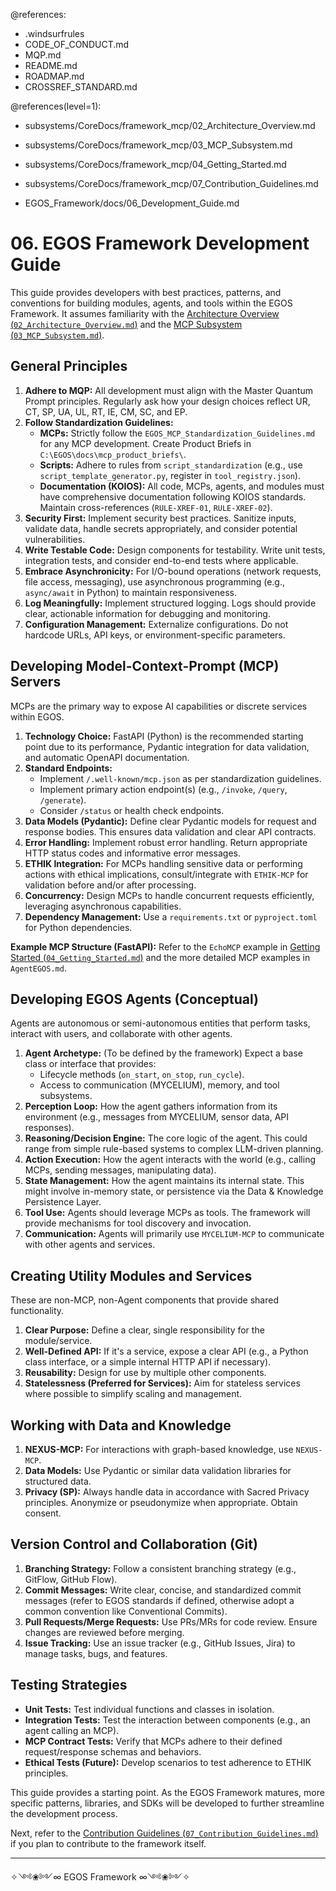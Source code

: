 @references:
- .windsurfrules
- CODE_OF_CONDUCT.md
- MQP.md
- README.md
- ROADMAP.md
- CROSSREF_STANDARD.md

@references(level=1):
  - subsystems/CoreDocs/framework_mcp/02_Architecture_Overview.md
  - subsystems/CoreDocs/framework_mcp/03_MCP_Subsystem.md
  - subsystems/CoreDocs/framework_mcp/04_Getting_Started.md
  - subsystems/CoreDocs/framework_mcp/07_Contribution_Guidelines.md





  - EGOS_Framework/docs/06_Development_Guide.md

# 06. EGOS Framework Development Guide

This guide provides developers with best practices, patterns, and conventions for building modules, agents, and tools within the EGOS Framework. It assumes familiarity with the [Architecture Overview (`02_Architecture_Overview.md`)](02_Architecture_Overview.md) and the [MCP Subsystem (`03_MCP_Subsystem.md`)](03_MCP_Subsystem.md).

## General Principles

1.  **Adhere to MQP:** All development must align with the Master Quantum Prompt principles. Regularly ask how your design choices reflect UR, CT, SP, UA, UL, RT, IE, CM, SC, and EP.
2.  **Follow Standardization Guidelines:**
    *   **MCPs:** Strictly follow the `EGOS_MCP_Standardization_Guidelines.md` for any MCP development. Create Product Briefs in `C:\EGOS\docs\mcp_product_briefs\`.
    *   **Scripts:** Adhere to rules from `script_standardization` (e.g., use `script_template_generator.py`, register in `tool_registry.json`).
    *   **Documentation (KOIOS):** All code, MCPs, agents, and modules must have comprehensive documentation following KOIOS standards. Maintain cross-references (`RULE-XREF-01`, `RULE-XREF-02`).
3.  **Security First:** Implement security best practices. Sanitize inputs, validate data, handle secrets appropriately, and consider potential vulnerabilities.
4.  **Write Testable Code:** Design components for testability. Write unit tests, integration tests, and consider end-to-end tests where applicable.
5.  **Embrace Asynchronicity:** For I/O-bound operations (network requests, file access, messaging), use asynchronous programming (e.g., `async/await` in Python) to maintain responsiveness.
6.  **Log Meaningfully:** Implement structured logging. Logs should provide clear, actionable information for debugging and monitoring.
7.  **Configuration Management:** Externalize configurations. Do not hardcode URLs, API keys, or environment-specific parameters.

## Developing Model-Context-Prompt (MCP) Servers

MCPs are the primary way to expose AI capabilities or discrete services within EGOS.

1.  **Technology Choice:** FastAPI (Python) is the recommended starting point due to its performance, Pydantic integration for data validation, and automatic OpenAPI documentation.
2.  **Standard Endpoints:**
    *   Implement `/.well-known/mcp.json` as per standardization guidelines.
    *   Implement primary action endpoint(s) (e.g., `/invoke`, `/query`, `/generate`).
    *   Consider `/status` or health check endpoints.
3.  **Data Models (Pydantic):** Define clear Pydantic models for request and response bodies. This ensures data validation and clear API contracts.
4.  **Error Handling:** Implement robust error handling. Return appropriate HTTP status codes and informative error messages.
5.  **ETHIK Integration:** For MCPs handling sensitive data or performing actions with ethical implications, consult/integrate with `ETHIK-MCP` for validation before and/or after processing.
6.  **Concurrency:** Design MCPs to handle concurrent requests efficiently, leveraging asynchronous capabilities.
7.  **Dependency Management:** Use a `requirements.txt` or `pyproject.toml` for Python dependencies.

**Example MCP Structure (FastAPI):**
Refer to the `EchoMCP` example in [Getting Started (`04_Getting_Started.md`)](04_Getting_Started.md) and the more detailed MCP examples in `AgentEGOS.md`.

## Developing EGOS Agents (Conceptual)

Agents are autonomous or semi-autonomous entities that perform tasks, interact with users, and collaborate with other agents.

1.  **Agent Archetype:** (To be defined by the framework) Expect a base class or interface that provides:
    *   Lifecycle methods (`on_start`, `on_stop`, `run_cycle`).
    *   Access to communication (MYCELIUM), memory, and tool subsystems.
2.  **Perception Loop:** How the agent gathers information from its environment (e.g., messages from MYCELIUM, sensor data, API responses).
3.  **Reasoning/Decision Engine:** The core logic of the agent. This could range from simple rule-based systems to complex LLM-driven planning.
4.  **Action Execution:** How the agent interacts with the world (e.g., calling MCPs, sending messages, manipulating data).
5.  **State Management:** How the agent maintains its internal state. This might involve in-memory state, or persistence via the Data & Knowledge Persistence Layer.
6.  **Tool Use:** Agents should leverage MCPs as tools. The framework will provide mechanisms for tool discovery and invocation.
7.  **Communication:** Agents will primarily use `MYCELIUM-MCP` to communicate with other agents and services.

## Creating Utility Modules and Services

These are non-MCP, non-Agent components that provide shared functionality.

1.  **Clear Purpose:** Define a clear, single responsibility for the module/service.
2.  **Well-Defined API:** If it's a service, expose a clear API (e.g., a Python class interface, or a simple internal HTTP API if necessary).
3.  **Reusability:** Design for use by multiple other components.
4.  **Statelessness (Preferred for Services):** Aim for stateless services where possible to simplify scaling and management.

## Working with Data and Knowledge

1.  **NEXUS-MCP:** For interactions with graph-based knowledge, use `NEXUS-MCP`.
2.  **Data Models:** Use Pydantic or similar data validation libraries for structured data.
3.  **Privacy (SP):** Always handle data in accordance with Sacred Privacy principles. Anonymize or pseudonymize when appropriate. Obtain consent.

## Version Control and Collaboration (Git)

1.  **Branching Strategy:** Follow a consistent branching strategy (e.g., GitFlow, GitHub Flow).
2.  **Commit Messages:** Write clear, concise, and standardized commit messages (refer to EGOS standards if defined, otherwise adopt a common convention like Conventional Commits).
3.  **Pull Requests/Merge Requests:** Use PRs/MRs for code review. Ensure changes are reviewed before merging.
4.  **Issue Tracking:** Use an issue tracker (e.g., GitHub Issues, Jira) to manage tasks, bugs, and features.

## Testing Strategies

-   **Unit Tests:** Test individual functions and classes in isolation.
-   **Integration Tests:** Test the interaction between components (e.g., an agent calling an MCP).
-   **MCP Contract Tests:** Verify that MCPs adhere to their defined request/response schemas and behaviors.
-   **Ethical Tests (Future):** Develop scenarios to test adherence to ETHIK principles.

This guide provides a starting point. As the EGOS Framework matures, more specific patterns, libraries, and SDKs will be developed to further streamline the development process.

Next, refer to the [Contribution Guidelines (`07_Contribution_Guidelines.md`)](07_Contribution_Guidelines.md) if you plan to contribute to the framework itself.

---
✧༺❀༻∞ EGOS Framework ∞༺❀༻✧
